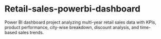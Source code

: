 # Retail-sales-powerbi-dashboard
Power BI dashboard project analyzing multi-year retail sales data with KPIs, product performance, city-wise breakdown, discount analysis, and time-based sales trends.

